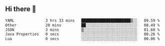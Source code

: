 ## Hi there 👋
<!--START_SECTION:waka-->

```txt
YAML              3 hrs 33 mins   ██████████████████████▒░░   89.59 %
Other             20 mins         ██░░░░░░░░░░░░░░░░░░░░░░░   08.49 %
JSON              3 mins          ▒░░░░░░░░░░░░░░░░░░░░░░░░   01.60 %
Java Properties   0 secs          ░░░░░░░░░░░░░░░░░░░░░░░░░   00.26 %
Lua               0 secs          ░░░░░░░░░░░░░░░░░░░░░░░░░   00.06 %
```

<!--END_SECTION:waka-->
